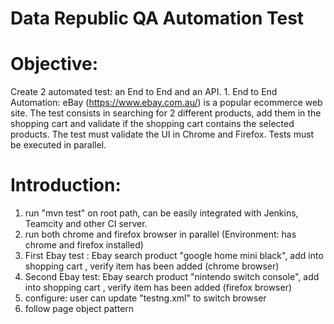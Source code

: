 # Data Republic QA Automation Test

# Objective​:
Create 2 automated test: an End to End and an API.
1.​ ​End​ ​to​ ​End​ ​Automation:
eBay (https://www.ebay.com.au/) is a popular ecommerce web site.
The test consists in searching for 2 different products, add them in the shopping cart and
validate if the shopping cart contains the selected products.
The test must validate the UI in Chrome and Firefox. Tests must be executed in parallel.

# Introduction:
1) run "mvn test" on root path, can be easily integrated with Jenkins, Teamcity and other CI server.
2) run both chrome and firefox browser in parallel (Environment: has chrome and firefox installed)
3) First Ebay test : Ebay search product "google home mini black", add into shopping cart , verify item has been added (chrome browser)
4) Second Ebay test: Ebay search product "nintendo switch console", add into shopping cart , verify item has been added (firefox browser)
5) configure: user can update "testng.xml" to switch browser
6) follow page object pattern



